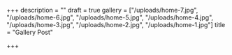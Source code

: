 +++
description = ""
draft = true
gallery = ["/uploads/home-7.jpg", "/uploads/home-6.jpg", "/uploads/home-5.jpg", "/uploads/home-4.jpg", "/uploads/home-3.jpg", "/uploads/home-2.jpg", "/uploads/home-1.jpg"]
title = "Gallery Post"

+++
